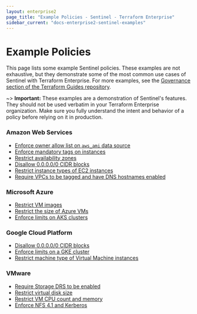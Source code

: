 ```yaml
---
layout: enterprise2
page_title: "Example Policies - Sentinel - Terraform Enterprise"
sidebar_current: "docs-enterprise2-sentinel-examples"
---
```


# Example Policies

This page lists some example Sentinel policies. These examples are not exhaustive, but they demonstrate some of the most common use cases of Sentinel with Terraform Enterprise. For more examples, see the [Governance section of the Terraform Guides repository](https://github.com/hashicorp/terraform-guides/tree/master/governance).  

~> **Important:** These examples are a demonstration of Sentinel's features. They should not be used verbatim in your Terraform Enterprise organization. Make sure you fully understand the intent and behavior of a policy before relying on it in production.

### Amazon Web Services

* [Enforce owner allow list on `aws_ami` data source](https://github.com/hashicorp/terraform-guides/blob/master/governance/first-generation/aws/enforce-ami-owners.sentinel)
* [Enforce mandatory tags on instances](https://github.com/hashicorp/terraform-guides/blob/master/governance/first-generation/aws/enforce-mandatory-tags.sentinel)
* [Restrict availability zones](https://github.com/hashicorp/terraform-guides/blob/master/governance/first-generation/aws/restrict-aws-availability-zones.sentinel)
* [Disallow 0.0.0.0/0 CIDR blocks](https://github.com/hashicorp/terraform-guides/blob/master/governance/second-generation/aws/restrict-ingress-sg-rule-cidr-blocks.sentinel)
* [Restrict instance types of EC2 instances](https://github.com/hashicorp/terraform-guides/blob/master/governance/second-generation/aws/restrict-ec2-instance-type.sentinel)
* [Require VPCs to be tagged and have DNS hostnames enabled](https://github.com/hashicorp/terraform-guides/blob/master/governance/first-generation/aws/aws-vpcs-must-have-tags-and-enable-dns-hostnames.sentinel)


### Microsoft Azure

* [Restrict VM images](https://github.com/hashicorp/terraform-guides/blob/master/governance/first-generation/azure/restrict-vm-image-id.sentinel)
* [Restrict the size of Azure VMs](https://github.com/hashicorp/terraform-guides/blob/master/governance/second-generation/azure/restrict-vm-size.sentinel)
* [Enforce limits on AKS clusters](https://github.com/hashicorp/terraform-guides/blob/master/governance/first-generation/azure/aks-cluster-policy.sentinel)

### Google Cloud Platform

* [Disallow 0.0.0.0/0 CIDR blocks](https://github.com/hashicorp/terraform-guides/blob/master/governance/first-generation/gcp/block-allow-all-cidr.sentinel)
* [Enforce limits on a GKE cluster](https://github.com/hashicorp/terraform-guides/blob/master/governance/first-generation/gcp/gke-cluster-policy.sentinel)
* [Restrict machine type of Virtual Machine instances](https://github.com/hashicorp/terraform-guides/blob/master/governance/second-generation/gcp/restrict-gce-machine-type.sentinel)

### VMware

* [Require Storage DRS to be enabled](https://github.com/hashicorp/terraform-guides/blob/master/governance/first-generation/vmware/require-storage-drs.sentinel)
* [Restrict virtual disk size](https://github.com/hashicorp/terraform-guides/blob/master/governance/second-generation/vmware/restrict-vm-disk-size.sentinel)
* [Restrict VM CPU count and memory](https://github.com/hashicorp/terraform-guides/blob/master/governance/second-generation/vmware/restrict-vm-cpu-and-memory.sentinel)
* [Enforce NFS 4.1 and Kerberos](https://github.com/hashicorp/terraform-guides/blob/master/governance/first-generation/vmware/require_nfs41_and_kerberos.sentinel)
